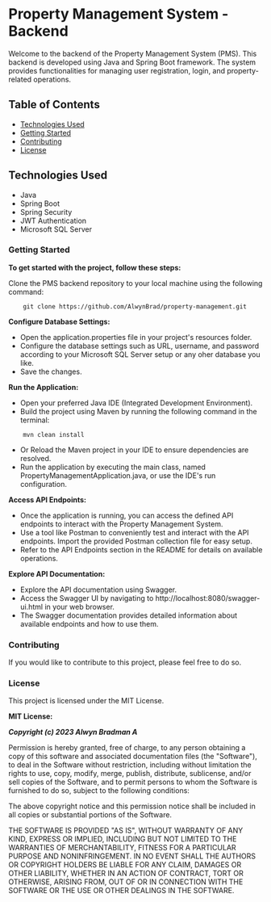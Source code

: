 # Property Management System - Backend

Welcome to the backend of the Property Management System (PMS). This backend is developed using Java and Spring Boot framework. The system provides functionalities for managing user registration, login, and property-related operations.

## Table of Contents
- [Technologies Used](#technologies-used)
- [Getting Started](#getting-started)
- [Contributing](#contributing)
- [License](#license)

## Technologies Used

- Java
- Spring Boot
- Spring Security
- JWT Authentication
- Microsoft SQL Server


### Getting Started

**To get started with the project, follow these steps:**

Clone the PMS backend repository to your local machine using the following command:

```
    git clone https://github.com/AlwynBrad/property-management.git

```
   
  
**Configure Database Settings:**

* Open the application.properties file in your project's resources folder.
* Configure the database settings such as URL, username, and password according to your Microsoft SQL Server setup or any oher database you like.
* Save the changes.



**Run the Application:**

+ Open your preferred Java IDE (Integrated Development Environment).
+ Build the project using Maven by running the following command in the terminal:
```
    mvn clean install

```
+ Or Reload the Maven project in your IDE to ensure dependencies are resolved.
+ Run the application by executing the main class, named PropertyManagementApplication.java, or use the IDE's run configuration.




**Access API Endpoints:**

+ Once the application is running, you can access the defined API endpoints to interact with the Property Management System.
+ Use a tool like Postman to conveniently test and interact with the API endpoints. Import the provided Postman collection file for easy setup.
+ Refer to the API Endpoints section in the README for details on available operations.


**Explore API Documentation:**

+ Explore the API documentation using Swagger.
+ Access the Swagger UI by navigating to http://localhost:8080/swagger-ui.html in your web browser.
+ The Swagger documentation provides detailed information about available endpoints and how to use them.




### Contributing
If you would like to contribute to this project, please feel free to do so.

### License
This project is licensed under the MIT License.

**MIT License:**

***Copyright (c) 2023 Alwyn Bradman A***

Permission is hereby granted, free of charge, to any person obtaining a copy
of this software and associated documentation files (the "Software"), to deal
in the Software without restriction, including without limitation the rights
to use, copy, modify, merge, publish, distribute, sublicense, and/or sell
copies of the Software, and to permit persons to whom the Software is
furnished to do so, subject to the following conditions:

The above copyright notice and this permission notice shall be included in all
copies or substantial portions of the Software.

THE SOFTWARE IS PROVIDED "AS IS", WITHOUT WARRANTY OF ANY KIND, EXPRESS OR
IMPLIED, INCLUDING BUT NOT LIMITED TO THE WARRANTIES OF MERCHANTABILITY,
FITNESS FOR A PARTICULAR PURPOSE AND NONINFRINGEMENT. IN NO EVENT SHALL THE
AUTHORS OR COPYRIGHT HOLDERS BE LIABLE FOR ANY CLAIM, DAMAGES OR OTHER
LIABILITY, WHETHER IN AN ACTION OF CONTRACT, TORT OR OTHERWISE, ARISING FROM,
OUT OF OR IN CONNECTION WITH THE SOFTWARE OR THE USE OR OTHER DEALINGS IN THE
SOFTWARE.